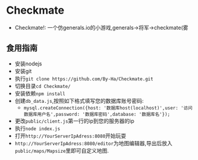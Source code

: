 # Checkmate
- Checkmate!: 一个仿generals.io的小游戏,generals->将军->checkmate(雾

## 食用指南
- 安装nodejs
- 安装git
- 执行`git clone https://github.com/By-Ha/Checkmate.git`
- 切换目录`cd Checkmate/`
- 安装依赖`npm install`
- 创建`db_data.js`,按照如下格式填写您的数据库账号密码:
    - `mysql.createConnection({host: '数据库host(localhost)',user: '访问数据库用户名',password: '数据库密码',database: '数据库名'});`
- 更改`public/client.js`第一行的ip到您的服务器的ip
- 执行`node index.js`
- 打开`http://YourServerIpAdress:8080`开始玩耍
- `http://YourServerIpAdress:8080/editor`为地图编辑器,导出后放入`public/maps/Mapsize`里即可自定义地图.